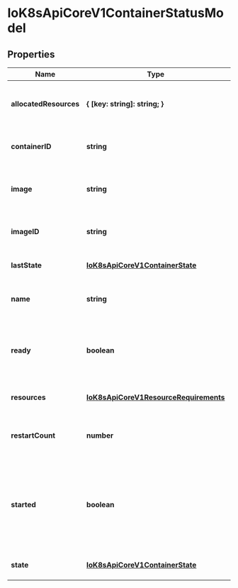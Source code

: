 # IoK8sApiCoreV1ContainerStatusModel

## Properties

Name | Type | Description | Notes
------------ | ------------- | ------------- | -------------
**allocatedResources** | **{ [key: string]: string; }** | AllocatedResources represents the compute resources allocated for this container by the node. Kubelet sets this value to Container.Resources.Requests upon successful pod admission and after successfully admitting desired pod resize. | [optional] [default to undefined]
**containerID** | **string** | ContainerID is the ID of the container in the format \&#39;&lt;type&gt;://&lt;container_id&gt;\&#39;. Where type is a container runtime identifier, returned from Version call of CRI API (for example \&quot;containerd\&quot;). | [optional] [default to undefined]
**image** | **string** | Image is the name of container image that the container is running. The container image may not match the image used in the PodSpec, as it may have been resolved by the runtime. More info: https://kubernetes.io/docs/concepts/containers/images. | [default to undefined]
**imageID** | **string** | ImageID is the image ID of the container\&#39;s image. The image ID may not match the image ID of the image used in the PodSpec, as it may have been resolved by the runtime. | [default to undefined]
**lastState** | [**IoK8sApiCoreV1ContainerState**](IoK8sApiCoreV1ContainerState.md) |  | [optional] [default to undefined]
**name** | **string** | Name is a DNS_LABEL representing the unique name of the container. Each container in a pod must have a unique name across all container types. Cannot be updated. | [default to undefined]
**ready** | **boolean** | Ready specifies whether the container is currently passing its readiness check. The value will change as readiness probes keep executing. If no readiness probes are specified, this field defaults to true once the container is fully started (see Started field).  The value is typically used to determine whether a container is ready to accept traffic. | [default to undefined]
**resources** | [**IoK8sApiCoreV1ResourceRequirements**](IoK8sApiCoreV1ResourceRequirements.md) |  | [optional] [default to undefined]
**restartCount** | **number** | RestartCount holds the number of times the container has been restarted. Kubelet makes an effort to always increment the value, but there are cases when the state may be lost due to node restarts and then the value may be reset to 0. The value is never negative. | [default to undefined]
**started** | **boolean** | Started indicates whether the container has finished its postStart lifecycle hook and passed its startup probe. Initialized as false, becomes true after startupProbe is considered successful. Resets to false when the container is restarted, or if kubelet loses state temporarily. In both cases, startup probes will run again. Is always true when no startupProbe is defined and container is running and has passed the postStart lifecycle hook. The null value must be treated the same as false. | [optional] [default to undefined]
**state** | [**IoK8sApiCoreV1ContainerState**](IoK8sApiCoreV1ContainerState.md) |  | [optional] [default to undefined]


